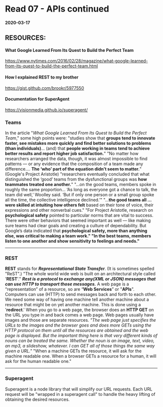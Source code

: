 # Read 07 - APIs continued

#### 2020-03-17

## RESOURCES:
#### What Google Learned From Its Quest to Build the Perfect Team <br>
https://www.nytimes.com/2016/02/28/magazine/what-google-learned-from-its-quest-to-build-the-perfect-team.html <br>
#### How I explained REST to my brother <br>
https://gist.github.com/brookr/5977550 <br>
#### Documentation for SuperAgent <br>
https://visionmedia.github.io/superagent/ <br>

### Teams
In the article "*What Google Learned From Its Quest to Build the Perfect Team*," some high points were: 
"studies show that __groups tend to innovate faster, see mistakes more quickly and find better solutions to problems (than individuals)__... (and) that __people working in teams tend to achieve better results and report higher job satisfaction.__"
"No matter how researchers arranged the data, though, it was almost impossible to find patterns — or any evidence that the composition of a team made any difference.... __The ‘who’ part of the equation didn’t seem to matter.__"
(Google's Project Aristotle) "researchers eventually concluded that what distinguished the ‘good’ teams from the dysfunctional groups was __how teammates treated one another.__"
"...on the good teams, members spoke in roughly the same proportion... ‘As long as everyone got a chance to talk, the team did well,’ Woolley said. ‘But if only one person or a small group spoke all the time, the collective intelligence declined.’"
"...__the good teams all ... were skilled at intuiting how others felt__ based on their tone of voice, their expressions and other nonverbal cues."
"For Project Aristotle, research on __psychological safety__ pointed to particular norms that are vital to success. There were other behaviors that seemed important as well — like making sure teams had clear goals and creating a culture of dependability. But Google’s data indicated that __psychological safety, more than anything else, was critical to making a team work." "In the best teams, members listen to one another and show sensitivity to feelings and needs."__

*****************************************
### REST
__REST__ stands for __*Representational State Transfer*__. (It is sometimes spelled "ReST".)
"The whole world wide web is built on an architectural style called '__REST__'."
__*Rest is a protocol to exchange any(XML or JSON) messages that can use HTTP to transport those messages.*__
A web page is a “representation” of a resource, so are “__Web Services__” or "__APIs__". 
Computers can use (HTTP) to send messages back and forth to each other. We need some way of having one machine tell another machine about a resource that might be on yet another machine. This is done using a '__redirect__.'
When you go to a web page, the browser does an __HTTP GET__ on the URL you type in and back comes a web page. Web pages usually have images and those are separate resources. *"The web page just specifies the URLs to the images and the browser goes and does more GETs using the HTTP protocol on them until all the resources are obtained and the web page is displayed. But the important thing here is that very different kinds of nouns can be treated the same. Whether the noun is an image, text, video, an mp3, a slideshow, whatever. I can GET all of those things the same way given a URL."*
"When a machine GETs the resource, it will ask for the machine readable one. When a browser GETs a resource for a human, it will ask for the human readable one."

*****************************************
### Superagent
Superagent is a node library that will simplify our URL requests. Each URL request will be "wrapped in a superagent call" to handle the heavy lifting of obtaining the desired resources.
